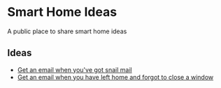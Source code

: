 # Smart Home Ideas

A public place to share smart home ideas

## Ideas

- [Get an email when you've got snail mail](GetAnEmailWhenYouveGotSnailMail.md)
- [Get an email when you have left home and forgot to close a window](GetAnEmailWhenYouHaveLeftHomeAndForgotToCloseAWindow.md)

